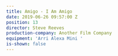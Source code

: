```yaml
---
title: Amigo - I Am Amigo
date: 2019-06-26 09:57:00 Z
position: 13
director: Steve Reeves
production-company: Another Film Company
equipment: 'Arri Alexa Mini '
is-shown: false
---
```


